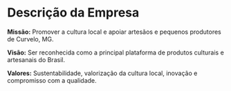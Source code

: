 
# Descrição da Empresa

**Missão:** Promover a cultura local e apoiar artesãos e pequenos produtores de Curvelo, MG.

**Visão:** Ser reconhecida como a principal plataforma de produtos culturais e artesanais do Brasil.

**Valores:** Sustentabilidade, valorização da cultura local, inovação e compromisso com a qualidade.
